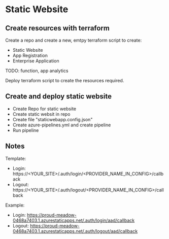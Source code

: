 # Static Website

## Create resources with terraform

Create a repo and create a new, emtpy terraform script to create:

- Static Website
- App Registration
- Enterprise Application

TODO: function, app analytics

Deploy terraform script to create the resources required.

## Create and deploy static website

- Create Repo for static website
- Create static websit in repo
- Create file "staticwebapp.config.json"
- Create azure-pipelines.yml and create pipeline
- Run pipeline

## Notes

Template:

- Login: https://<YOUR_SITE>/.auth/login/<PROVIDER_NAME_IN_CONFIG>/callback
- Logout: https://<YOUR_SITE>/.auth/logout/<PROVIDER_NAME_IN_CONFIG>/callback

Example:

- Login: https://proud-meadow-0468a7403.1.azurestaticapps.net/.auth/login/aad/callback
- Logout: https://proud-meadow-0468a7403.1.azurestaticapps.net/.auth/logout/aad/callback
